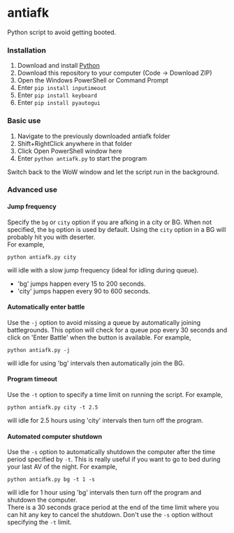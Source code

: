 # antiafk
Python script to avoid getting booted.

### Installation
1. Download and install [Python](https://www.python.org/ftp/python/3.8.4/python-3.8.4.exe)
2. Download this repository to your computer (Code -> Download ZIP)
3. Open the Windows PowerShell or Command Prompt
4. Enter `pip install inputimeout`
5. Enter `pip install keyboard`
6. Enter `pip install pyautogui`

### Basic use
1. Navigate to the previously downloaded antiafk folder
2. Shift+RightClick anywhere in that folder
3. Click Open PowerShell window here
4. Enter `python antiafk.py` to start the program

Switch back to the WoW window and let the script run in the background.

### Advanced use
#### Jump frequency
Specify the `bg` or `city` option if you are afking in a city or BG. When not specified, the `bg` option is used by default. Using the `city` option in a BG will probably hit you with deserter.  
For example,
```
python antiafk.py city
```
will idle with a slow jump frequency (ideal for idling during queue).

- 'bg' jumps happen every 15 to 200 seconds.
- 'city' jumps happen every 90 to 600 seconds.

#### Automatically enter battle
Use the `-j` option to avoid missing a queue by automatically joining battlegrounds. This option will check
for a queue pop every 30 seconds and click on 'Enter Battle' when the button is available. For example,
```
python antiafk.py -j
```
will idle for using 'bg' intervals then automatically join the BG.

#### Program timeout
Use the `-t` option to specify a time limit on running the script. For example,
```
python antiafk.py city -t 2.5
```
will idle for 2.5 hours using 'city' intervals then turn off the program.

#### Automated computer shutdown
Use the `-s` option to automatically shutdown the computer after the time period
specified by `-t`. This is really useful if you want to go to bed during your
last AV of the night. For example,
```
python antiafk.py bg -t 1 -s
```
will idle for 1 hour using 'bg' intervals then turn off the program and shutdown the computer.  
There is a 30 seconds grace period at the end of the time limit where you can hit any key to cancel the shutdown. Don't use the `-s` option without specifying the `-t` limit.
